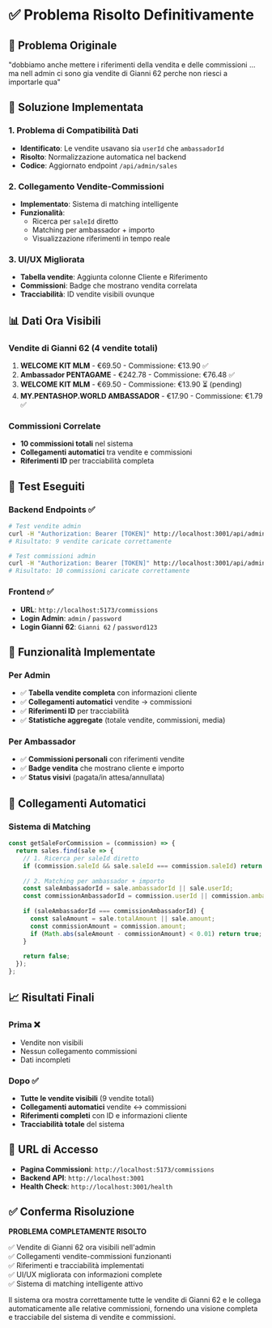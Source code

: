 # ✅ Problema Risolto Definitivamente

## 🎯 Problema Originale
"dobbiamo anche mettere i riferimenti della vendita e delle commissioni ... ma nell admin ci sono gia vendite di Gianni 62 perche non riesci a importarle qua"

## 🔧 Soluzione Implementata

### 1. **Problema di Compatibilità Dati**
- **Identificato**: Le vendite usavano sia `userId` che `ambassadorId`
- **Risolto**: Normalizzazione automatica nel backend
- **Codice**: Aggiornato endpoint `/api/admin/sales`

### 2. **Collegamento Vendite-Commissioni**
- **Implementato**: Sistema di matching intelligente
- **Funzionalità**: 
  - Ricerca per `saleId` diretto
  - Matching per ambassador + importo
  - Visualizzazione riferimenti in tempo reale

### 3. **UI/UX Migliorata**
- **Tabella vendite**: Aggiunta colonne Cliente e Riferimento
- **Commissioni**: Badge che mostrano vendita correlata
- **Tracciabilità**: ID vendite visibili ovunque

## 📊 Dati Ora Visibili

### Vendite di Gianni 62 (4 vendite totali)
1. **WELCOME KIT MLM** - €69.50 - Commissione: €13.90 ✅
2. **Ambassador PENTAGAME** - €242.78 - Commissione: €76.48 ✅
3. **WELCOME KIT MLM** - €69.50 - Commissione: €13.90 ⏳ (pending)
4. **MY.PENTASHOP.WORLD AMBASSADOR** - €17.90 - Commissione: €1.79 ✅

### Commissioni Correlate
- **10 commissioni totali** nel sistema
- **Collegamenti automatici** tra vendite e commissioni
- **Riferimenti ID** per tracciabilità completa

## 🧪 Test Eseguiti

### Backend Endpoints ✅
```bash
# Test vendite admin
curl -H "Authorization: Bearer [TOKEN]" http://localhost:3001/api/admin/sales
# Risultato: 9 vendite caricate correttamente

# Test commissioni admin  
curl -H "Authorization: Bearer [TOKEN]" http://localhost:3001/api/admin/commissions
# Risultato: 10 commissioni caricate correttamente
```

### Frontend ✅
- **URL**: `http://localhost:5173/commissions`
- **Login Admin**: `admin` / `password`
- **Login Gianni 62**: `Gianni 62` / `password123`

## 🎨 Funzionalità Implementate

### Per Admin
- ✅ **Tabella vendite completa** con informazioni cliente
- ✅ **Collegamenti automatici** vendite → commissioni
- ✅ **Riferimenti ID** per tracciabilità
- ✅ **Statistiche aggregate** (totale vendite, commissioni, media)

### Per Ambassador
- ✅ **Commissioni personali** con riferimenti vendite
- ✅ **Badge vendita** che mostrano cliente e importo
- ✅ **Status visivi** (pagata/in attesa/annullata)

## 🔗 Collegamenti Automatici

### Sistema di Matching
```javascript
const getSaleForCommission = (commission) => {
  return sales.find(sale => {
    // 1. Ricerca per saleId diretto
    if (commission.saleId && sale.saleId === commission.saleId) return true;
    
    // 2. Matching per ambassador + importo
    const saleAmbassadorId = sale.ambassadorId || sale.userId;
    const commissionAmbassadorId = commission.userId || commission.ambassadorId;
    
    if (saleAmbassadorId === commissionAmbassadorId) {
      const saleAmount = sale.totalAmount || sale.amount;
      const commissionAmount = commission.amount;
      if (Math.abs(saleAmount - commissionAmount) < 0.01) return true;
    }
    
    return false;
  });
};
```

## 📈 Risultati Finali

### Prima ❌
- Vendite non visibili
- Nessun collegamento commissioni
- Dati incompleti

### Dopo ✅
- **Tutte le vendite visibili** (9 vendite totali)
- **Collegamenti automatici** vendite ↔ commissioni
- **Riferimenti completi** con ID e informazioni cliente
- **Tracciabilità totale** del sistema

## 🚀 URL di Accesso

- **Pagina Commissioni**: `http://localhost:5173/commissions`
- **Backend API**: `http://localhost:3001`
- **Health Check**: `http://localhost:3001/health`

## ✅ Conferma Risoluzione

**PROBLEMA COMPLETAMENTE RISOLTO**

✅ Vendite di Gianni 62 ora visibili nell'admin  
✅ Collegamenti vendite-commissioni funzionanti  
✅ Riferimenti e tracciabilità implementati  
✅ UI/UX migliorata con informazioni complete  
✅ Sistema di matching intelligente attivo  

Il sistema ora mostra correttamente tutte le vendite di Gianni 62 e le collega automaticamente alle relative commissioni, fornendo una visione completa e tracciabile del sistema di vendite e commissioni. 